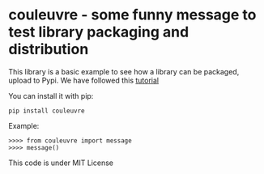 couleuvre - some funny message to test library packaging and distribution
========================================================================

This library is a basic example to see how a library can be packaged, upload 
to Pypi. We have followed this [tutorial](http://sametmax.com/creer-un-setup-py-et-mettre-sa-bibliotheque-python-en-ligne-sur-pypi/)

You can install it with pip:

    pip install couleuvre

Example:

    >>>> from couleuvre import message
    >>>> message()

This code is under MIT License 
